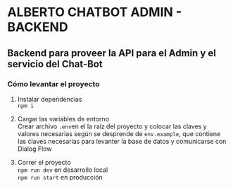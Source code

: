 # ALBERTO CHATBOT ADMIN - BACKEND

## Backend para proveer la API para el Admin y el servicio del Chat-Bot

### Cómo levantar el proyecto

1. Instalar dependencias  
   `npm i`

2. Cargar las variables de entorno  
   Crear archivo `.env`en el la raíz del proyecto y colocar las claves y valores necesarias según se desprende de `env.example`, que contiene las claves necesarias para levanter la base de datos y comunicarse con Dialog Flow

3. Correr el proyecto  
   `npm run dev` en desarrollo local  
   `npm run start` en producción
